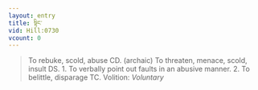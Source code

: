 ```yaml
---
layout: entry
title: སྟིང་
vid: Hill:0730
vcount: 0
---
```

> To rebuke, scold, abuse CD\. (archaic) To threaten, menace, scold, insult DS\. 1\. To verbally point out faults in an abusive manner\. 2\. To belittle, disparage TC\.
> Volition: _Voluntary_


